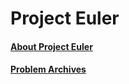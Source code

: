 # Project Euler

#### [About Project Euler](https://projecteuler.net/)
#### [Problem Archives](https://projecteuler.net/archives)
